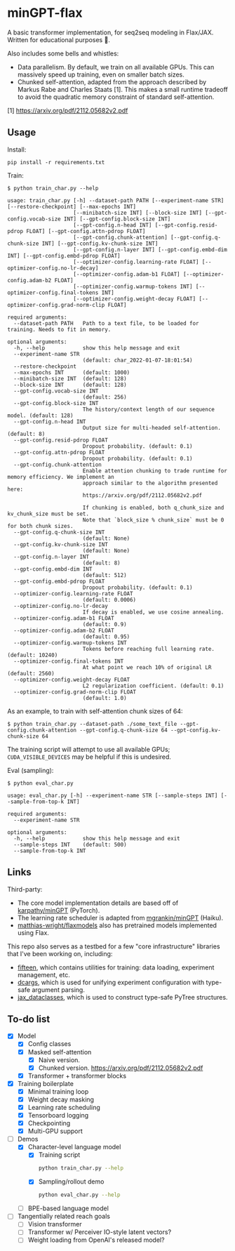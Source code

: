 # minGPT-flax

A basic transformer implementation, for seq2seq modeling in Flax/JAX. Written
for educational purposes :school:.

Also includes some bells and whistles:

- Data parallelism. By default, we train on all available GPUs. This can
  massively speed up training, even on smaller batch sizes.
- Chunked self-attention, adapted from the approach described by Markus Rabe and
  Charles Staats [1]. This makes a small runtime tradeoff to avoid the quadratic
  memory constraint of standard self-attention.

[1] https://arxiv.org/pdf/2112.05682v2.pdf

## Usage

Install:

```
pip install -r requirements.txt
```

Train:

```
$ python train_char.py --help

usage: train_char.py [-h] --dataset-path PATH [--experiment-name STR] [--restore-checkpoint] [--max-epochs INT]
                     [--minibatch-size INT] [--block-size INT] [--gpt-config.vocab-size INT] [--gpt-config.block-size INT]
                     [--gpt-config.n-head INT] [--gpt-config.resid-pdrop FLOAT] [--gpt-config.attn-pdrop FLOAT]
                     [--gpt-config.chunk-attention] [--gpt-config.q-chunk-size INT] [--gpt-config.kv-chunk-size INT]
                     [--gpt-config.n-layer INT] [--gpt-config.embd-dim INT] [--gpt-config.embd-pdrop FLOAT]
                     [--optimizer-config.learning-rate FLOAT] [--optimizer-config.no-lr-decay]
                     [--optimizer-config.adam-b1 FLOAT] [--optimizer-config.adam-b2 FLOAT]
                     [--optimizer-config.warmup-tokens INT] [--optimizer-config.final-tokens INT]
                     [--optimizer-config.weight-decay FLOAT] [--optimizer-config.grad-norm-clip FLOAT]

required arguments:
  --dataset-path PATH   Path to a text file, to be loaded for training. Needs to fit in memory.

optional arguments:
  -h, --help            show this help message and exit
  --experiment-name STR
                        (default: char_2022-01-07-18:01:54)
  --restore-checkpoint
  --max-epochs INT      (default: 1000)
  --minibatch-size INT  (default: 128)
  --block-size INT      (default: 128)
  --gpt-config.vocab-size INT
                        (default: 256)
  --gpt-config.block-size INT
                        The history/context length of our sequence model. (default: 128)
  --gpt-config.n-head INT
                        Output size for multi-headed self-attention. (default: 8)
  --gpt-config.resid-pdrop FLOAT
                        Dropout probability. (default: 0.1)
  --gpt-config.attn-pdrop FLOAT
                        Dropout probability. (default: 0.1)
  --gpt-config.chunk-attention
                        Enable attention chunking to trade runtime for memory efficiency. We implement an
                        approach similar to the algorithm presented here:
                        https://arxiv.org/pdf/2112.05682v2.pdf

                        If chunking is enabled, both q_chunk_size and kv_chunk_size must be set.
                        Note that `block_size % chunk_size` must be 0 for both chunk sizes.
  --gpt-config.q-chunk-size INT
                        (default: None)
  --gpt-config.kv-chunk-size INT
                        (default: None)
  --gpt-config.n-layer INT
                        (default: 8)
  --gpt-config.embd-dim INT
                        (default: 512)
  --gpt-config.embd-pdrop FLOAT
                        Dropout probability. (default: 0.1)
  --optimizer-config.learning-rate FLOAT
                        (default: 0.0006)
  --optimizer-config.no-lr-decay
                        If decay is enabled, we use cosine annealing.
  --optimizer-config.adam-b1 FLOAT
                        (default: 0.9)
  --optimizer-config.adam-b2 FLOAT
                        (default: 0.95)
  --optimizer-config.warmup-tokens INT
                        Tokens before reaching full learning rate. (default: 10240)
  --optimizer-config.final-tokens INT
                        At what point we reach 10% of original LR (default: 2560)
  --optimizer-config.weight-decay FLOAT
                        L2 regularization coefficient. (default: 0.1)
  --optimizer-config.grad-norm-clip FLOAT
                        (default: 1.0)
```

As an example, to train with self-attention chunk sizes of 64:

```
$ python train_char.py --dataset-path ./some_text_file --gpt-config.chunk-attention --gpt-config.q-chunk-size 64 --gpt-config.kv-chunk-size 64
```

The training script will attempt to use all available GPUs;
`CUDA_VISIBLE_DEVICES` may be helpful if this is undesired.

Eval (sampling):

```
$ python eval_char.py

usage: eval_char.py [-h] --experiment-name STR [--sample-steps INT] [--sample-from-top-k INT]

required arguments:
  --experiment-name STR

optional arguments:
  -h, --help            show this help message and exit
  --sample-steps INT    (default: 500)
  --sample-from-top-k INT
```

## Links

Third-party:

- The core model implementation details are based off of
  [karpathy/minGPT](https://github.com/mgrankin/minGPT) (PyTorch).
- The learning rate scheduler is adapted from
  [mgrankin/minGPT](https://github.com/mgrankin/minGPT) (Haiku).
- [matthias-wright/flaxmodels](https://github.com/matthias-wright/flaxmodels)
  also has pretrained models implemented using Flax.

This repo also serves as a testbed for a few "core infrastructure" libraries
that I've been working on, including:

- [fifteen](https://github.com/brentyi/fifteen), which contains utilities for
  training: data loading, experiment management, etc.
- [dcargs](https://github.com/brentyi/dcargs), which is used for unifying
  experiment configuration with type-safe argument parsing.
- [jax_dataclasses](https://github.com/brentyi/jax_dataclasses), which is used
  to construct type-safe PyTree structures.

## To-do list

- [x] Model
  - [x] Config classes
  - [x] Masked self-attention
    - [x] Naive version.
    - [x] Chunked version. https://arxiv.org/pdf/2112.05682v2.pdf
  - [x] Transformer + transformer blocks
- [x] Training boilerplate
  - [x] Minimal training loop
  - [x] Weight decay masking
  - [x] Learning rate scheduling
  - [x] Tensorboard logging
  - [x] Checkpointing
  - [x] Multi-GPU support
- [ ] Demos
  - [x] Character-level language model
    - [x] Training script
      ```bash
      python train_char.py --help
      ```
    - [x] Sampling/rollout demo
      ```bash
      python eval_char.py --help
      ```
  - [ ] BPE-based language model
- [ ] Tangentially related reach goals
  - [ ] Vision transformer
  - [ ] Transformer w/ Perceiver IO-style latent vectors?
  - [ ] Weight loading from OpenAI's released model?

